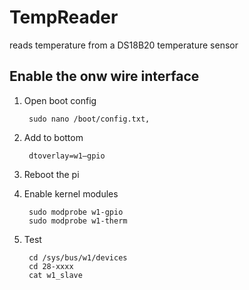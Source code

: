 # TempReader
reads temperature from a DS18B20 temperature sensor

## Enable the onw wire interface

1. Open boot config

        sudo nano /boot/config.txt, 
2. Add to bottom

        dtoverlay=w1–gpio

3. Reboot the pi

4. Enable kernel modules

        sudo modprobe w1-gpio
        sudo modprobe w1-therm

5. Test

        cd /sys/bus/w1/devices
        cd 28-xxxx
        cat w1_slave
